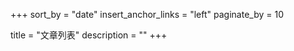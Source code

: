 +++
sort_by = "date"
insert_anchor_links = "left"
paginate_by = 10

title = "文章列表"
description = ""
+++